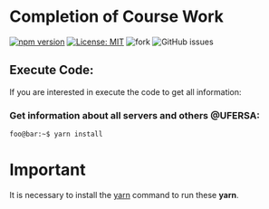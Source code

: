 # Completion of Course Work

[![npm version](https://img.shields.io/npm/v/react.svg?style=flat)](https://www.npmjs.com/package/react)
[![License: MIT](https://img.shields.io/badge/License-MIT-yellow.svg)](https://github.com/EdsonCandido/tcc-ufersa/License.md) 
![fork](https://github.com/EdsonCandido/tcc-ufersa/network/members)
![GitHub issues](https://img.shields.io/github/issues/Naereen/StrapDown.js.svg)

## Execute Code:

If you are interested in execute the code to get all information:

### Get information about all servers and others @UFERSA:

```console
foo@bar:~$ yarn install
```

# Important
It is necessary to install the [yarn](https://yarnpkg.com/getting-started) command to run these **yarn**.
